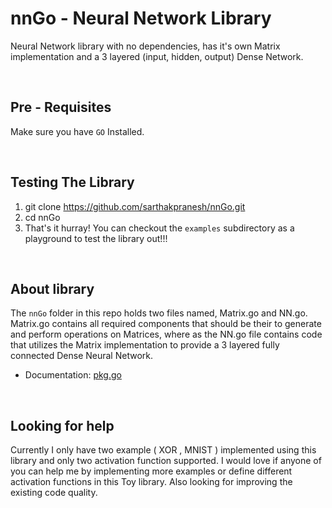 # nnGo - Neural Network Library
<p>
    Neural Network library with no dependencies, has it's own Matrix implementation and a 3 layered 
    (input, hidden, output) Dense Network.
</p>

<br />

## Pre - Requisites
   Make sure you have `GO` Installed.

<br />

## Testing The Library
1. git clone https://github.com/sarthakpranesh/nnGo.git
2. cd nnGo
3. That's it hurray! You can checkout the `examples` subdirectory as a playground to test the library out!!!

<br />
 
## About library
The `nnGo` folder in this repo holds two files named, Matrix.go and NN.go. Matrix.go contains all required 
components that should be their to generate and perform operations on Matrices, where as the NN.go file 
contains code that utilizes the Matrix implementation to provide a 3 layered fully connected Dense Neural Network.

* Documentation: [pkg.go](https://pkg.go.dev/github.com/sarthakpranesh/nnGo/nnGo)

<br />
 
## Looking for help
<p>
    Currently I only have two example ( XOR , MNIST ) implemented using this library and only two activation function supported.
    I would love if anyone of you can help me by implementing more examples or define different activation functions in 
    this Toy library. Also looking for improving the existing code quality. 
</p>
    